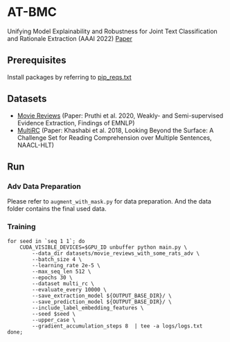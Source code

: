 # AT-BMC
Unifying Model Explainability and Robustness for Joint Text Classification and Rationale Extraction (AAAI 2022) [Paper](https://arxiv.org/abs/2112.10424)

## Prerequisites
Install packages by referring to [pip_reqs.txt](https://github.com/crazyofapple/AT-BMC/blob/main/pip_reqs.txt)

## Datasets
- [Movie Reviews](https://github.com/crazyofapple/AT-BMC/blob/main/datasets/movie_reviews_with_some_rats_adv) (Paper: Pruthi et al. 2020, Weakly- and Semi-supervised Evidence Extraction, Findings of EMNLP)
- [MultiRC](https://github.com/crazyofapple/AT-BMC/blob/main/datasets/multirc_adv) (Paper: Khashabi et al. 2018, Looking Beyond the Surface: A Challenge
Set for Reading Comprehension over Multiple Sentences, NAACL-HLT)

## Run

### Adv Data Preparation
Please refer to `augment_with_mask.py` for data preparation. And the data folder contains the final used data.
### Training
```
for seed in `seq 1 1`; do 
    CUDA_VISIBLE_DEVICES=$GPU_ID unbuffer python main.py \
        --data_dir datasets/movie_reviews_with_some_rats_adv \
        --batch_size 4 \
        --learning_rate 2e-5 \
        --max_seq_len 512 \
        --epochs 30 \
        --dataset multi_rc \
        --evaluate_every 10000 \
        --save_extraction_model ${OUTPUT_BASE_DIR}/ \
        --save_prediction_model ${OUTPUT_BASE_DIR}/ \
        --include_label_embedding_features \
        --seed $seed \
        --upper_case \
        --gradient_accumulation_steps 8  | tee -a logs/logs.txt
done;
```
